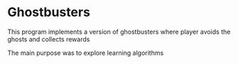 # Ghostbusters

This program implements a version of ghostbusters where player avoids the ghosts and collects rewards

The main purpose was to explore learning algorithms
